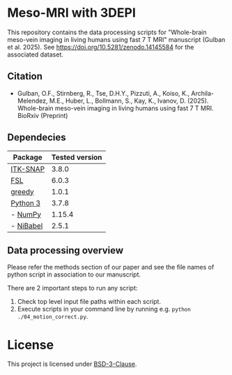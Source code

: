 # Meso-MRI with 3DEPI
This repository contains the data processing scripts for "Whole-brain meso-vein imaging in living humans using fast 7 T MRI" manuscript (Gulban et al. 2025).
See https://doi.org/10.5281/zenodo.14145584 for the associated dataset.

## Citation
- Gulban, O.F., Stirnberg, R., Tse, D.H.Y., Pizzuti, A., Koiso, K., Archila-Melendez, M.E., Huber, L., Bollmann, S., Kay, K., Ivanov, D. (2025). Whole-brain meso-vein imaging in living humans using fast 7 T MRI. BioRxiv (Preprint)

## Dependecies
| Package                                                 | Tested version |
|---------------------------------------------------------|----------------|
| [ITK-SNAP](http://www.itksnap.org/pmwiki/pmwiki.php)    | 3.8.0          |
| [FSL](https://fsl.fmrib.ox.ac.uk/fsl/docs/#/)           | 6.0.3         |
| [greedy](https://sites.google.com/view/greedyreg/about) | 1.0.1          |
| [Python 3](https://www.python.org/)                     | 3.7.8          |
| - [NumPy](http://www.numpy.org/)                        | 1.15.4         |
| - [NiBabel](http://nipy.org/nibabel/)                   | 2.5.1          |

## Data processing overview
Please refer the methods section of our paper and see the file names of python script in association to our manuscript.

There are 2 important steps to run any script:
1. Check top level input file paths within each script.
2. Execute scripts in your command line by running e.g. `python ./04_motion_correct.py`.

# License
This project is licensed under [BSD-3-Clause](https://opensource.org/licenses/BSD-3-Clause).
